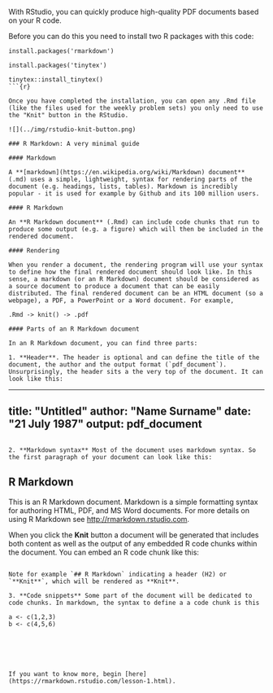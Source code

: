 With RStudio, you can quickly produce high-quality PDF documents based on your R code.

Before you can do this you need to install two R packages with this code:

```{r}
install.packages('rmarkdown')

install.packages('tinytex')

tinytex::install_tinytex()
```{r}

Once you have completed the installation, you can open any .Rmd file (like the files used for the weekly problem sets) you only need to use the "Knit" button in the RStudio.

![](../img/rstudio-knit-button.png)

### R Markdown: A very minimal guide

#### Markdown

A **[markdown](https://en.wikipedia.org/wiki/Markdown) document** (.md) uses a simple, lightweight, syntax for rendering parts of the document (e.g. headings, lists, tables). Markdown is incredibly popular - it is used for example by Github and its 100 million users.

#### R Markdown

An **R Markdown document** (.Rmd) can include code chunks that run to produce some output (e.g. a figure) which will then be included in the rendered document.

#### Rendering

When you render a document, the rendering program will use your syntax to define how the final rendered document should look like. In this sense, a markdown (or an R Markdown) document should be considered as a source document to produce a document that can be easily distributed. The final rendered document can be an HTML document (so a webpage), a PDF, a PowerPoint or a Word document. For example,

.Rmd -> knit() -> .pdf

#### Parts of an R Markdown document

In an R Markdown document, you can find three parts:

1. **Header**. The header is optional and can define the title of the document, the author and the output format (`pdf_document`). Unsurprisingly, the header sits a the very top of the document. It can look like this:

```
---
title: "Untitled"
author: "Name Surname"
date: "21 July 1987"
output: pdf_document
---
```

2. **Markdown syntax** Most of the document uses markdown syntax. So the first paragraph of your document can look like this:

```
## R Markdown

This is an R Markdown document. Markdown is a simple formatting syntax for authoring HTML, PDF, and MS Word documents. For more details on using R Markdown see <http://rmarkdown.rstudio.com>.

When you click the **Knit** button a document will be generated that includes both content as well as the output of any embedded R code chunks within the document. You can embed an R code chunk like this:
```

Note for example `## R Markdown` indicating a header (H2) or `**Knit**`, which will be rendered as **Knit**. 

3. **Code snippets** Some part of the document will be dedicated to code chunks. In markdown, the syntax to define a a code chunk is this

```
```
a <- c(1,2,3)
b <- c(4,5,6)
```
```





If you want to know more, begin [here](https://rmarkdown.rstudio.com/lesson-1.html).